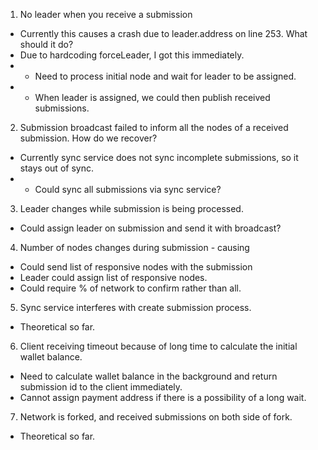 1. No leader when you receive a submission
- Currently this causes a crash due to leader.address on line 253.  What should it do?
- Due to hardcoding forceLeader, I got this immediately.
- - Need to process initial node and wait for leader to be assigned.
- - When leader is assigned, we could then publish received submissions.

2. Submission broadcast failed to inform all the nodes of a received submission.  How do we recover?
- Currently sync service does not sync incomplete submissions, so it stays out of sync.
- - Could sync all submissions via sync service?

3. Leader changes while submission is being processed.
- Could assign leader on submission and send it with broadcast?  

4. Number of nodes changes during submission - causing
- Could send list of responsive nodes with the submission
- Leader could assign list of responsive nodes.
- Could require % of network to confirm rather than all.

5. Sync service interferes with create submission process.
- Theoretical so far.

6. Client receiving timeout because of long time to calculate the initial wallet balance.
- Need to calculate wallet balance in the background and return submission id to the client immediately.
- Cannot assign payment address if there is a possibility of a long wait.

7. Network is forked, and received submissions on both side of fork. 
- Theoretical so far.
